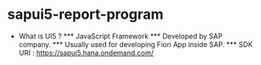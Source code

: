 # sapui5-report-program

* What is UI5 ?
*** JavaScript Framework
*** Developed by SAP company.
*** Usually used for developing Fiori App inside SAP.
*** SDK URI : https://sapui5.hana.ondemand.com/
